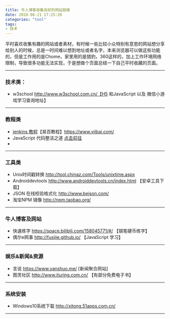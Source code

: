 ```yaml
---
title: 牛人博客收集及好的网站链接
date: 2018-06-21 17:25:20
categories: "tool"
tags:
- 技术
---
```


平时喜欢收集有趣的网站或者素材，有时候一些比较小众特别有意思的网站想分享给别人的时候，总是一时间难以想到地址或者名字，本来浏览器可以做这些功能的，但是工作用的是Chome，家里用的是猎豹，360这样的，加上工作环境网络限制，导致很多功能无法实现，于是想做个页面总结一下自己平时收藏的页面。

<!-- more -->

---

### 技术类：

- w3school  http://www.w3school.com.cn/【H5 和JavaScript 以及 微信小游戏学习查询地址】

---

### 教程类

- [jenkins 教程](https://www.yiibai.com/jenkins/ )【易百教程】https://www.yiibai.com/
- JavaScript 代码整洁之道  [点击前往](https://www.zcfy.cc/article/clean-code-javascript-readme-md-at-master-ryanmcdermott-clean-code-javascript-github-2273.html)
- 

---

### 工具类 

- Unix时间戳转换    http://tool.chinaz.com/Tools/unixtime.aspx
- Androiddevtools http://www.androiddevtools.cn/index.html 【安卓工具下载】
- JSON 在线校验格式化 http://www.bejson.com/
- 淘宝NPM 镜像 http://npm.taobao.org/

---

### 牛人博客及网站

- 快速练字 https://space.bilibili.com/158045771/#/ 【钢笔硬币练字】
- 偶尔e网事 http://fusijie.github.io/  【JavaScript 学习】

---

### 娱乐&新闻&资源

- 言说 https://www.yanshuo.me/ [新闻聚合网站]
- 图灵社区 http://www.ituring.com.cn/ 【有部分免费电子书】

---

### 系统安装

- Windows10系统下载 http://xitong.51apps.com.cn/

------

### 

